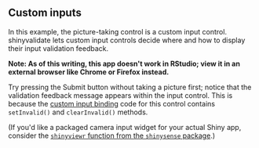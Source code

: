 ## Custom inputs

In this example, the picture-taking control is a custom input control. shinyvalidate lets custom input controls decide where and how to display their input validation feedback.

**Note: As of this writing, this app doesn't work in RStudio; view it in an external browser like Chrome or Firefox instead.**

Try pressing the Submit button without taking a picture first; notice that the validation feedback message appears within the input control. This is because the [custom input binding](https://shiny.rstudio.com/articles/building-inputs.html) code for this control contains `setInvalid()` and `clearInvalid()` methods.

(If you'd like a packaged camera input widget for your actual Shiny app, consider the [`shinyviewr` function from the `shinysense` package](https://livefreeordichotomize.com/2018/07/22/shinyviewr-camera-input-for-shiny/).)
